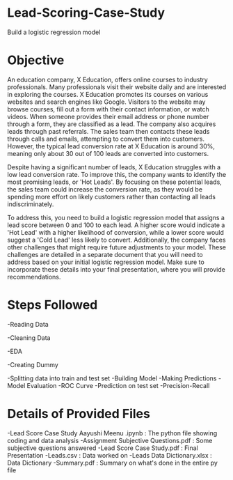 # Lead-Scoring-Case-Study
Build a logistic regression model 
# Objective
An education company, X Education, offers online courses to industry professionals. Many professionals visit their website daily and are interested in exploring the courses. X Education promotes its courses on various websites and search engines like Google. Visitors to the website may browse courses, fill out a form with their contact information, or watch videos. When someone provides their email address or phone number through a form, they are classified as a lead. The company also acquires leads through past referrals. The sales team then contacts these leads through calls and emails, attempting to convert them into customers. However, the typical lead conversion rate at X Education is around 30%, meaning only about 30 out of 100 leads are converted into customers.

Despite having a significant number of leads, X Education struggles with a low lead conversion rate. To improve this, the company wants to identify the most promising leads, or 'Hot Leads'. By focusing on these potential leads, the sales team could increase the conversion rate, as they would be spending more effort on likely customers rather than contacting all leads indiscriminately. 

To address this, you need to build a logistic regression model that assigns a lead score between 0 and 100 to each lead. A higher score would indicate a 'Hot Lead' with a higher likelihood of conversion, while a lower score would suggest a 'Cold Lead' less likely to convert. Additionally, the company faces other challenges that might require future adjustments to your model. These challenges are detailed in a separate document that you will need to address based on your initial logistic regression model. Make sure to incorporate these details into your final presentation, where you will provide recommendations.
# Steps Followed
-Reading Data

-Cleaning Data

-EDA

-Creating Dummy

-Splitting data into train and test set
-Building Model
-Making Predictions
-Model Evaluation
-ROC Curve
-Prediction on test set
-Precision-Recall
# Details of Provided Files
-Lead Score Case Study Aayushi Meenu .ipynb : The python file showing coding and data analysis
-Assignment Subjective Questions.pdf : Some subjective questions answered
-Lead Score Case Study.pdf : Final Presentation
-Leads.csv : Data worked on
-Leads Data Dictionary.xlsx : Data Dictionary
-Summary.pdf : Summary on what's done in the entire py file
